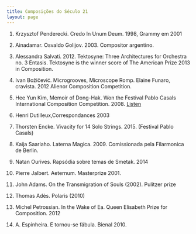 ```yaml
---
title: Composições do Século 21
layout: page
---
```


1. Krzysztof Penderecki. Credo In Unum Deum. 1998, Grammy em 2001

2. Ainadamar. Osvaldo Golijov. 2003. Compositor argentino.

3. Alessandra Salvati. 2012. Tektosyne: Three Architectures for
  Orchestra no. 3 Entasis. Tektosyne is the winner score of The
  American Prize 2013 in Composition.

4. Ivan Božičević. Microgrooves, Microscope Romp. Elaine Funaro,
  cravista. 2012 Alienor Composition Competition.

5. Hee Yun Kim, Memoir of Dong-Hak. Won the Festival Pablo Casals
  International Composition Competition. 2008.
  [Listen](http://heeyunkim.net/listen/)

6. Henri Dutilleux,Correspondances 2003

7. Thorsten Encke. Vivacity for 14 Solo Strings. 2015. (Festival Pablo
  Casals)

8. Kaija Saariaho. Laterna Magica. 2009. Comissionada pela Filarmonica
  de Berlin.

9. Natan Ourives. Rapsódia sobre temas de Smetak. 2014

10. Pierre Jalbert. Aeternum. Masterprize 2001.

11. John Adams. On the Transmigration of Souls (2002). Pulitzer prize

12. Thomas Adès. Polaris (2010)

13. Michel Petrossian. In the Wake of Ea. Queen Elisabeth Prize for
  Composition. 2012

14. A. Espinheira. E tornou-se fábula. Bienal 2010.
